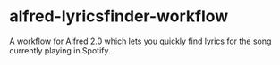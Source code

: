 alfred-lyricsfinder-workflow
============================

A workflow for Alfred 2.0 which lets you quickly find lyrics for the song currently playing in Spotify.
